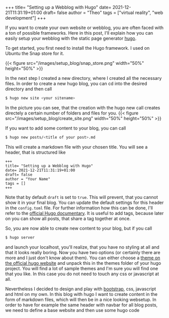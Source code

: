 +++
title= "Setting up a Webblog with Hugo"
date= 2021-12-21T11:31:19+01:00
draft= false
author = "Theo"
tags = ["virtual reality", "web development"]
+++

If you want to create your own website or webblog, you are often faced with a ton of possible frameworks. Here in this post, I'll explain how you can easily setup your webblog with the static page generator [hugo](https://gohugo.io/).<br>

To get started, you first need to install the Hugo framework. I used on Ubuntu the Snap store for it.

{{< figure src="/images/setup_blog/snap_store.png"   width="50%" height="50%" >}}

In the next step I created a new directory, where I created all the necessary files. In order to create a new hugo blog, you can cd into the desired directory and then call
```sh
$ hugo new site <your sitename>
```

In the picture you can see, that the creation with the hugo new call creates directely a certain number of folders and files for you.
{{< figure src="/images/setup_blog/create_site.png"   width="50%" height="50%" >}}

If you want to add some content to your blog, you can call
```sh
$ hugo new posts/<title of your post>.md
```
This will create a markdown file with your chosen title. You will see a header, that is structured like 

 
```
+++
title= "Setting up a Webblog with Hugo"
date= 2021-12-21T11:31:19+01:00
draft= false
author = "Your Name"
tags = []
+++
```

Note that by default `draft` is set to `true`. This will prevent, that you cannot show it in your final blog.
You can update the default settings for this header in the `config.toml` file. For further information how this can be done, I'll refer to the [official Hugo documentary](https://gohugo.io/getting-started/configuration/).
It is useful to add tags, because later on you can show all posts, that share a tag together at once.

So, you are now able to create new content to your blog, but if you call 
```sh
$ hugo server
```
and launch your localhost, you'll realize, that you have no styling at all and that it looks really boring. Now you have two options (or certainly there are more and I just don't know about them). You can either choose a [theme on the official hugo website](https://themes.gohugo.io/) and unpack this in the themes folder of your hugo project. You will find a lot of sample themes and I'm sure you will find one that you like. In this case you do not need to touch any css or javascript at all.

Nevertheless I decided to design and play with [bootstrap](https://getbootstrap.com/), css, javascript and html on my own.
In this blog with hugo I want to create content in the form of markdown files, which will then be in a nice looking websetup. In order to have for example the same header with navbar for all blog posts, we need to define a base website and then use some hugo code








